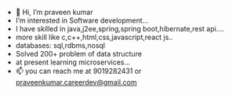 - 👋 Hi, I’m praveen kumar
-  I’m interested in Software development...
-  I have skilled in java,j2ee,spring,spring boot,hibernate,rest api....
-  more skill like c,c++,html,css,javascript,react js..
-  databases: sql,rdbms,nosql
-  Solved 200+ problem of data structure
-  at present learning microservices...
- 📫 you can reach me at 9019282431 or praveenkumar.careerdev@gmail.com
